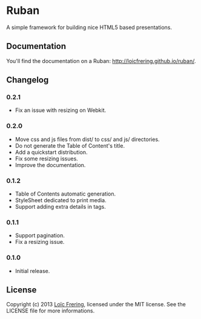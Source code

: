 Ruban
=====

A simple framework for building nice HTML5 based presentations.

Documentation
-------------

You'll find the documentation on a Ruban: http://loicfrering.github.io/ruban/.

Changelog
---------

### 0.2.1

* Fix an issue with resizing on Webkit.

### 0.2.0

* Move css and js files from dist/ to css/ and js/ directories.
* Do not generate the Table of Content's title.
* Add a quickstart distribution.
* Fix some resizing issues.
* Improve the documentation.

### 0.1.2

* Table of Contents automatic generation.
* StyleSheet dedicated to print media.
* Support adding extra details in <detail> tags.

### 0.1.1

* Support pagination.
* Fix a resizing issue.

### 0.1.0

* Initial release.

License
-------

Copyright (c) 2013 [Loïc Frering](https://github.com/loicfrering), licensed
under the MIT license. See the LICENSE file for more informations.

